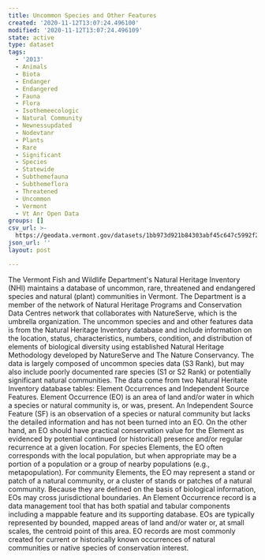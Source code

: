 ```yaml
---
title: Uncommon Species and Other Features
created: '2020-11-12T13:07:24.496100'
modified: '2020-11-12T13:07:24.496109'
state: active
type: dataset
tags:
  - '2013'
  - Animals
  - Biota
  - Endanger
  - Endangered
  - Fauna
  - Flora
  - Isothemeecologic
  - Natural Community
  - Newnessupdated
  - Nodevtanr
  - Plants
  - Rare
  - Significant
  - Species
  - Statewide
  - Subthemefauna
  - Subthemeflora
  - Threatened
  - Uncommon
  - Vermont
  - Vt Anr Open Data
groups: []
csv_url: >-
  https://geodata.vermont.gov/datasets/1bb973d921b84303abf45c647c5992f2_162.csv?outSR=%7B%22latestWkid%22%3A32145%2C%22wkid%22%3A32145%7D
json_url: ''
layout: post

---
```

<div style='text-align:Left;'><div><div><p><span>The Vermont Fish and Wildlife Department's Natural Heritage Inventory (NHI) maintains a database of uncommon, rare, threatened and endangered species and natural (plant) communities in Vermont. The Department is a member of the network of Natural Heritage Programs and Conservation Data Centres network that collaborates with NatureServe, which is the umbrella organization. The uncommon species and and other features data is from the Natural Heritage Inventory database and include information on the location, status, characteristics, numbers, condition, and distribution of elements of biological diversity using established Natural Heritage Methodology developed by NatureServe and The Nature Conservancy. The data is largely composed of uncommon species data (S3 Rank), but may also include poorly documented rare species (S1 or S2 Rank) or potentially significant natural communities. The data come from two Natural Heritate Inventory database tables: Element Occurrences and Independent Source Features. Element Occurrence (EO) is an area of land and/or water in which a species or natural community is, or was, present. An Independent Source Feature (SF) is an observation of a species or natural community but lacks the detailed information and has not been turned into an EO. On the other hand, an EO should have practical conservation value for the Element as evidenced by potential continued (or historical) presence and/or regular recurrence at a given location. For species Elements, the EO often corresponds with the local population, but when appropriate may be a portion of a population or a group of nearby populations (e.g., metapopulation). For community Elements, the EO may represent a stand or patch of a natural community, or a cluster of stands or patches of a natural community. Because they are defined on the basis of biological information, EOs may cross jurisdictional boundaries. An Element Occurrence record is a data management tool that has both spatial and tabular components including a mappable feature and its supporting database. EOs are typically represented by bounded, mapped areas of land and/or water or, at small scales, the centroid point of this area. EO records are most commonly created for current or historically known occurrences of natural communities or native species of conservation interest.</span></p></div></div></div>
